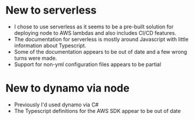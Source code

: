 # New to serverless
- I chose to use serverless as it seems to be a pre-built solution for deploying node to AWS lambdas and also includes CI/CD features.
- The documentation for serverless is mostly around Javascript with little information about Typescript.
- Some of the documentation appears to be out of date and a few wrong turns were made.
- Support for non-yml configuration files appears to be partial

# New to dynamo via node
- Previously I'd used dynamo via C#
- The Typescript definitions for the AWS SDK appear to be out of date
